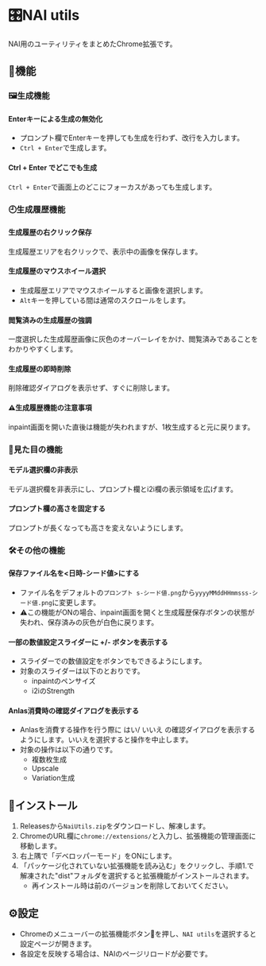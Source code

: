 # 🎛️NAI utils
NAI用のユーティリティをまとめたChrome拡張です。

## 🧩機能
### 🖼️生成機能
#### Enterキーによる生成の無効化
- プロンプト欄でEnterキーを押しても生成を行わず、改行を入力します。
- `Ctrl + Enter`で生成します。

#### Ctrl + Enter でどこでも生成
`Ctrl + Enter`で画面上のどこにフォーカスがあっても生成します。

### 🕘生成履歴機能
#### 生成履歴の右クリック保存
生成履歴エリアを右クリックで、表示中の画像を保存します。

#### 生成履歴のマウスホイール選択
- 生成履歴エリアでマウスホイールすると画像を選択します。
- `Alt`キーを押している間は通常のスクロールをします。

#### 閲覧済みの生成履歴の強調
一度選択した生成履歴画像に灰色のオーバーレイをかけ、閲覧済みであることをわかりやすくします。

#### 生成履歴の即時削除
削除確認ダイアログを表示せず、すぐに削除します。

#### ⚠️生成履歴機能の注意事項
inpaint画面を開いた直後は機能が失われますが、1枚生成すると元に戻ります。

### 👀見た目の機能
#### モデル選択欄の非表示
モデル選択欄を非表示にし、プロンプト欄とi2i欄の表示領域を広げます。

#### プロンプト欄の高さを固定する
プロンプトが長くなっても高さを変えないようにします。

### 🛠️その他の機能
#### 保存ファイル名を<日時-シード値>にする
- ファイル名をデフォルトの`プロンプト s-シード値.png`から`yyyyMMddHHmmsss-シード値.png`に変更します。
- ⚠️この機能がONの場合、inpaint画面を開くと生成履歴保存ボタンの状態が失われ、保存済みの灰色が白色に戻ります。

#### 一部の数値設定スライダーに +/- ボタンを表示する
- スライダーでの数値設定をボタンでもできるようにします。
- 対象のスライダーは以下のとおりです。
  - inpaintのペンサイズ
  - i2iのStrength

#### Anlas消費時の確認ダイアログを表示する
- Anlasを消費する操作を行う際に はい/ いいえ の確認ダイアログを表示するようにします。いいえを選択すると操作を中止します。
- 対象の操作は以下の通りです。
    - 複数枚生成
    - Upscale
    - Variation生成

## 📲インストール

1. Releasesから`NaiUtils.zip`をダウンロードし、解凍します。
2. ChromeのURL欄に`chrome://extensions/`と入力し、拡張機能の管理画面に移動します。
3. 右上隅で「デベロッパーモード」をONにします。
4. 「パッケージ化されていない拡張機能を読み込む」をクリックし、手順1.で解凍された"dist"フォルダを選択すると拡張機能がインストールされます。
    - 再インストール時は前のバージョンを削除しておいてください。

## ⚙️設定
- Chromeのメニューバーの拡張機能ボタン🧩を押し、`NAI utils`を選択すると設定ページが開きます。
- 各設定を反映する場合は、NAIのページリロードが必要です。
